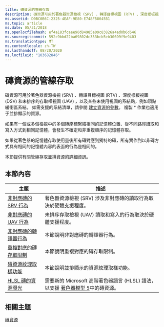 ```yaml
---
title: 磚資源的管線存取
description: 磚資源可用於著色器資源檢視 (SRV) 、轉譯目標視圖 (RTV) 、深度樣板視圖 (DSV) 和未排序的存取權視圖 (UAV) ，以及某些未使用視圖的系結點，例如頂點緩衝區系結。
ms.assetid: D0BC0B6C-2325-4EAF-9E80-E748F58045B1
ms.topic: article
ms.date: 05/31/2018
ms.openlocfilehash: ef4a183fcaee90d84985a09c83826a4ad0b6d646
ms.sourcegitcommit: 592c9bbd22ba69802dc353bcb5eb30699f9e9403
ms.translationtype: MT
ms.contentlocale: zh-TW
ms.lasthandoff: 08/20/2020
ms.locfileid: "103682846"
---
```

# <a name="pipeline-access-to-tiled-resources"></a>磚資源的管線存取

磚資源可用於著色器資源檢視 (SRV) 、轉譯目標視圖 (RTV) 、深度樣板視圖 (DSV) 和未排序的存取權視圖 (UAV) ，以及某些未使用視圖的系結點，例如頂點緩衝區系結。 如需支援的系結清單，請參閱 [建立資源的參數](tiled-resource-creation-parameters.md)。 複製 \* 作業也適用于並排顯示的資源。

如果有一個或多個檢視中的多個磚座標繫結相同的記憶體位置、從不同路徑讀取和寫入方式到相同記憶體，會發生不確定和非重複順序的記憶體存取。

如果從著色器的記憶體存取使用量後所有磚對應到獨特的磚，所有實作到以非磚方式具有相同的記憶體內容的表面的行為是相同的。

本節提供有關管線存取並排資源的詳細資訊。

## <a name="in-this-section"></a>本節內容



| 主題                                                                                                              | 描述                                                                                                                                                               |
|--------------------------------------------------------------------------------------------------------------------|---------------------------------------------------------------------------------------------------------------------------------------------------------------------------|
| [非對應磚的 SRV 行為](srv-behavior-with-non-mapped-tiles.md)<br/>                            | 著色器資源檢視 (SRV) 涉及非對應磚的讀取行為取決於硬體支援程度。 <br/>                                          |
| [非對應磚的 UAV 行為](uav-behavior-with-non-mapped-tiles.md)<br/>                            | 未排序存取檢視 (UAV) 讀取和寫入的行為取決於硬體支援程度。 <br/>                                                            |
| [非對應磚的轉譯器行為](rasterizer-behavior-with-non-mapped-tiles.md)<br/>              | 本節說明非對應磚的轉譯器行為。<br/>                                                                                              |
| [重複對應的磚存取限制](tile-access-limitations-with-duplicate-mappings-.md)<br/> | 本節說明重複對應的磚存取限制。<br/>                                                                                        |
| [磚資源紋理取樣功能](tiled-resources-texture-sampling-features.md)<br/>              | 本節說明並排顯示的資源紋理取樣功能。<br/>                                                                                              |
| [HLSL 磚的資源曝光](hlsl-tiled-resources-exposure.md)<br/>                                      | 需要新的 Microsoft 高階著色器語言 (HLSL) 語法，以支援 [著色器模型 5](/windows/desktop/direct3dhlsl/d3d11-graphics-reference-sm5)中的磚資源。 <br/> |



 

## <a name="related-topics"></a>相關主題

<dl> <dt>

[磚資源](tiled-resources.md)
</dt> </dl>

 


